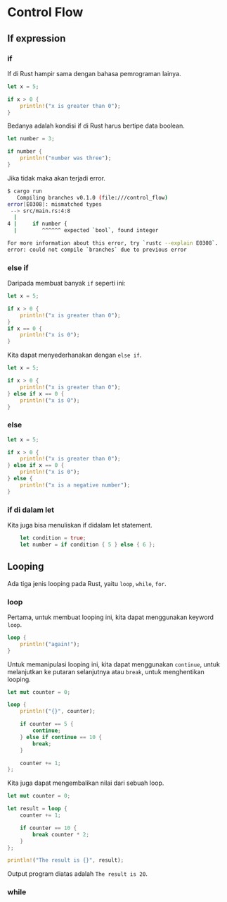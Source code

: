 # Control Flow

## If expression

### if

If di Rust hampir sama dengan bahasa pemrograman lainya.

```rust
let x = 5;

if x > 0 {
    println!("x is greater than 0");
}
```

Bedanya adalah kondisi if di Rust harus bertipe data boolean.

```rust
let number = 3;

if number {
    println!("number was three");
}
```

Jika tidak maka akan terjadi error.

```bash
$ cargo run
   Compiling branches v0.1.0 (file:///control_flow)
error[E0308]: mismatched types
 --> src/main.rs:4:8
  |
4 |     if number {
  |        ^^^^^^ expected `bool`, found integer

For more information about this error, try `rustc --explain E0308`.
error: could not compile `branches` due to previous error
```

### else if

Daripada membuat banyak `if` seperti ini:

```rust
let x = 5;

if x > 0 {
    println!("x is greater than 0");
}
if x == 0 {
    println!("x is 0");
}
```

Kita dapat menyederhanakan dengan `else if`.

```rust
let x = 5;

if x > 0 {
    println!("x is greater than 0");
} else if x == 0 {
    println!("x is 0");
}
```

### else

```rust
let x = 5;

if x > 0 {
    println!("x is greater than 0");
} else if x == 0 {
    println!("x is 0");
} else {
    println!("x is a negative number");
}
```

### if di dalam let

Kita juga bisa menuliskan if didalam let statement.

```rust
    let condition = true;
    let number = if condition { 5 } else { 6 };
```

## Looping

Ada tiga jenis looping pada Rust, yaitu `loop`, `while`, `for`.

### loop

Pertama, untuk membuat looping ini, kita dapat menggunakan keyword `loop`.

```rust
loop {
    println!("again!");
}
```

Untuk memanipulasi looping ini, kita dapat menggunakan `continue`, untuk melanjutkan ke putaran selanjutnya atau `break`, untuk menghentikan looping.

```rust
let mut counter = 0;

loop {
    println!("{}", counter);

    if counter == 5 {
        continue;
    } else if continue == 10 {
        break;
    }

    counter += 1;
};
```

Kita juga dapat mengembalikan nilai dari sebuah loop.

```rust
let mut counter = 0;

let result = loop {
    counter += 1;

    if counter == 10 {
        break counter * 2;
    }
};

println!("The result is {}", result);
```

Output program diatas adalah `The result is 20`.

### while
